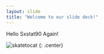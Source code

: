 ```yaml
---
layout: slide
title: "Welcome to our slide deck!"
---
```


Hello Sxstat90 Again! 

![skatetocat](https://octodex.github.com/images/skatetocat.png)
{: .center}

